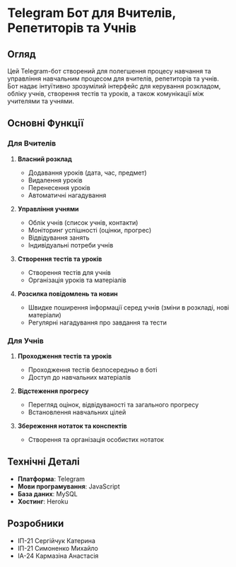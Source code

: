 # Telegram Бот для Вчителів, Репетиторів та Учнів

## Огляд

Цей Telegram-бот створений для полегшення процесу навчання та управління навчальним процесом для вчителів, репетиторів та учнів. Бот надає інтуїтивно зрозумілий інтерфейс для керування розкладом, обліку учнів, створення тестів та уроків, а також комунікації між учителями та учнями.

## Основні Функції

### Для Вчителів

1. **Власний розклад**
   - Додавання уроків (дата, час, предмет)
   - Видалення уроків
   - Перенесення уроків
   - Автоматичні нагадування

2. **Управління учнями**
   - Облік учнів (список учнів, контакти)
   - Моніторинг успішності (оцінки, прогрес)
   - Відвідування занять
   - Індивідуальні потреби учнів

3. **Створення тестів та уроків**
   - Створення тестів для учнів
   - Організація уроків та матеріалів

4. **Розсилка повідомлень та новин**
   - Швидке поширення інформації серед учнів (зміни в розкладі, нові матеріали)
   - Регулярні нагадування про завдання та тести

### Для Учнів

1. **Проходження тестів та уроків**
   - Проходження тестів безпосередньо в боті
   - Доступ до навчальних матеріалів

2. **Відстеження прогресу**
   - Перегляд оцінок, відвідуваності та загального прогресу
   - Встановлення навчальних цілей

3. **Збереження нотаток та конспектів**
   - Створення та організація особистих нотаток

## Технічні Деталі

- **Платформа**: Telegram
- **Мови програмування**: JavaScript
- **База даних**: MySQL
- **Хостинг**: Heroku

## Розробники

- ІП-21 Сергійчук Катерина
- ІП-21 Симоненко Михайло
- ІА-24 Кармазіна Анастасія

